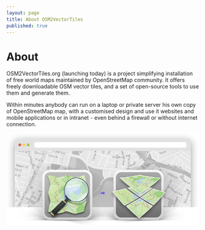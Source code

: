 ```yaml
---
layout: page
title: About OSM2VectorTiles
published: true
---
```


# About

<div class="row pady-4 bordertop-block">
    <div class="col8">
        <p>
        OSM2VectorTiles.org (launching today) is a project simplifying installation of free world maps maintained by OpenStreetMap community. It offers freely downloadable OSM vector tiles, and a set of open-source tools to use them and generate them.
        </p>
        <p>
        Within minutes anybody can run on a laptop or private server his own copy of OpenStreetMap map, with a customised design and use it websites and mobile applications or in intranet - even behind a firewall or without internet connection.
        </p>
    </div>
    <div class="col4">
      <a href="/img/home-banner-icons.png">
        <img src="/img/home-banner-icons.png" alt="OSM 2 Vector Tile Process">
      </a>
    </div>
</div>
